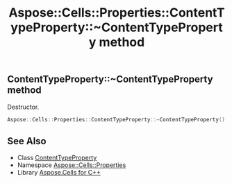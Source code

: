 ﻿---
title: Aspose::Cells::Properties::ContentTypeProperty::~ContentTypeProperty method
linktitle: ~ContentTypeProperty
second_title: Aspose.Cells for C++ API Reference
description: 'Aspose::Cells::Properties::ContentTypeProperty::~ContentTypeProperty method. Destructor in C++.'
type: docs
weight: 200
url: /cpp/aspose.cells.properties/contenttypeproperty/~contenttypeproperty/
---
## ContentTypeProperty::~ContentTypeProperty method


Destructor.

```cpp
Aspose::Cells::Properties::ContentTypeProperty::~ContentTypeProperty()
```

## See Also

* Class [ContentTypeProperty](../)
* Namespace [Aspose::Cells::Properties](../../)
* Library [Aspose.Cells for C++](../../../)
